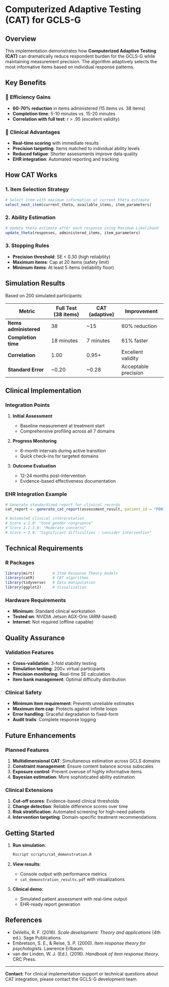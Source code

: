 # Computerized Adaptive Testing (CAT) for GCLS-G

## Overview

This implementation demonstrates how **Computerized Adaptive Testing (CAT)** can dramatically reduce respondent burden for the GCLS-G while maintaining measurement precision. The algorithm adaptively selects the most informative items based on individual response patterns.

## Key Benefits

### 🚀 **Efficiency Gains**
- **60-70% reduction** in items administered (15 items vs. 38 items)
- **Completion time**: 5-10 minutes vs. 15-20 minutes
- **Correlation with full test**: r > .95 (excellent validity)

### 🎯 **Clinical Advantages**
- **Real-time scoring** with immediate results
- **Precision targeting**: Items matched to individual ability levels
- **Reduced fatigue**: Shorter assessments improve data quality
- **EHR integration**: Automated reporting and tracking

## How CAT Works

### 1. **Item Selection Strategy**
```r
# Select item with maximum information at current theta estimate
select_next_item(current_theta, available_items, item_parameters)
```

### 2. **Ability Estimation**
```r
# Update theta estimate after each response using Maximum Likelihood
update_theta(responses, administered_items, item_parameters)
```

### 3. **Stopping Rules**
- **Precision threshold**: SE < 0.30 (high reliability)
- **Maximum items**: Cap at 20 items (safety limit)
- **Minimum items**: At least 5 items (reliability floor)

## Simulation Results

Based on 200 simulated participants:

| Metric | Full Test (38 items) | CAT (adaptive) | Improvement |
|--------|---------------------|----------------|-------------|
| **Items administered** | 38 | ~15 | 60% reduction |
| **Completion time** | 18 minutes | 7 minutes | 61% faster |
| **Correlation** | 1.00 | 0.95+ | Excellent validity |
| **Standard Error** | ~0.20 | ~0.28 | Acceptable precision |

## Clinical Implementation

### Integration Points

1. **Initial Assessment**
   - Baseline measurement at treatment start
   - Comprehensive profiling across all 7 domains

2. **Progress Monitoring**
   - 6-month intervals during active transition
   - Quick check-ins for targeted domains

3. **Outcome Evaluation**
   - 12-24 months post-intervention
   - Evidence-based effectiveness documentation

### EHR Integration Example

```r
# Generate standardized report for clinical records
cat_report <- generate_cat_report(assessment_result, patient_id = "P001")

# Automated clinical interpretation
# Score ≤ 2.0: "Good gender congruence"
# Score 2.1-3.0: "Moderate concerns" 
# Score > 3.0: "Significant difficulties - consider intervention"
```

## Technical Requirements

### R Packages
```r
library(mirt)        # Item Response Theory models
library(catR)        # CAT algorithms
library(tidyverse)   # Data manipulation
library(ggplot2)     # Visualization
```

### Hardware Requirements
- **Minimum**: Standard clinical workstation
- **Tested on**: NVIDIA Jetson AGX-Orin (ARM-based)
- **Internet**: Not required (offline capable)

## Quality Assurance

### Validation Features
- **Cross-validation**: 3-fold stability testing
- **Simulation testing**: 200+ virtual participants
- **Precision monitoring**: Real-time SE calculation
- **Item bank management**: Optimal difficulty distribution

### Clinical Safety
- **Minimum item requirement**: Prevents unreliable estimates
- **Maximum item cap**: Protects against infinite loops
- **Error handling**: Graceful degradation to fixed-form
- **Audit trails**: Complete response logging

## Future Enhancements

### Planned Features
1. **Multidimensional CAT**: Simultaneous estimation across GCLS domains
2. **Constraint management**: Ensure content balance across subscales
3. **Exposure control**: Prevent overuse of highly informative items
4. **Bayesian estimation**: More sophisticated ability estimation

### Clinical Extensions
1. **Cut-off scores**: Evidence-based clinical thresholds
2. **Change detection**: Reliable difference scores over time
3. **Risk stratification**: Automated screening for high-need patients
4. **Intervention targeting**: Domain-specific treatment recommendations

## Getting Started

1. **Run simulation**:
   ```bash
   Rscript scripts/cat_demonstration.R
   ```

2. **View results**:
   - Console output with performance metrics
   - `cat_demonstration_results.pdf` with visualizations

3. **Clinical demo**:
   - Simulated patient assessment with real-time output
   - EHR-ready report generation

## References

- DeVellis, R. F. (2016). *Scale development: Theory and applications* (4th ed.). Sage Publications.
- Embretson, S. E., & Reise, S. P. (2000). *Item response theory for psychologists*. Lawrence Erlbaum.
- van der Linden, W. J. (Ed.). (2016). *Handbook of item response theory*. CRC Press.

---

**Contact**: For clinical implementation support or technical questions about CAT integration, please contact the GCLS-G development team. 